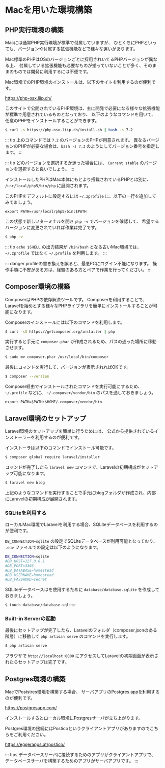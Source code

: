 ---
---

# Macを用いた環境構築

## PHP実行環境の構築

Macには通常PHP実行環境が標準で付属していますが、
ひとくちにPHPといっても、バージョンや付属する拡張機能などで様々な違いがあります。

Mac標準のPHPはOSのバージョンごとに採用されいてるPHPバージョンが異なる上、
付属している拡張機能も必要なものが揃っていないことが多く、そのままのものでは開発に利用するには不便です。

Mac環境でのPHP環境のインストールは、以下のサイトを利用するのが便利です。

https://php-osx.liip.ch/

このサイトで公開されているPHP環境は、主に開発で必要になる様々な拡張機能が標準で用意されているものとなっており、
以下のようなコマンドを用いて、任意のPHPをインストールすることができます。

```bash
$ curl -s https://php-osx.liip.ch/install.sh | bash -s 7.2
```

::: tip
上のコマンドでは `7.2` のバージョンのPHPが用意されます。
異なるバージョンのPHPが必要な場合は、`bash -s 7.3` のようにしてバージョン番号を指定します。
:::

::: tip
どのバージョンを選択するか迷った場合には、 `Current stable` のバージョンを選択すると良いでしょう。
:::

インストールしたPHPはMac本体にもとより搭載されているPHPとは別に、
`/usr/local/php5/bin/php` に展開されます。

このPHPをデフォルトに設定するには `~/.zprofile` に、以下の一行を追加してみてましょう。

```text
export PATH=/usr/local/php5/bin:$PATH
```

この状態で新しいターミナルを開き `php -v` でバージョンを確認して、
希望するバージョンに変更されていれば作業は完了です。

```bash
$ php -v
```

::: tip
`echo $SHELL` の出力結果が `/bin/bash` となる古いMac環境では、
`~/.zprofile` ではなく `~/.profile` を利用します。
:::

::: danger
profileの書き換えを誤ると、最悪PCにログイン不能になります。
操作手順に不安がある方は、経験のある方とペアで作業を行ってください。
:::

## Composer環境の構築

ComposerはPHPの依存解決ツールです。 Composerを利用することで、
Laravelを始めとする様々なPHPライブラリを簡単にインストールすることが可能になります。

Composerのインストールには以下のコマンドを利用します。

```bash
$ curl -sS https://getcomposer.org/installer | php
``` 

実行すると手元に `composer.phar` が作成されるため、パスの通った場所に移動させます。

```bash
$ sudo mv composer.phar /usr/local/bin/composer
```

最後にコマンドを実行して、バージョンが表示されればOKです。

```bash
$ composer --version
```

Composer経由でインストールされたコマンドを実行可能にするため、`~/.profile` などに、
`~/.composer/vendor/bin` のパスを通しておきましょう。

```text
export PATH=$PATH:$HOME/.composer/vendor/bin
```

## Laravel環境のセットアップ

Laravel環境のセットアップを簡単に行うためには、
公式から提供されているインストーラーを利用するのが便利です。

インストーラは以下のコマンドでインストール可能です。

```bash
$ composer global require laravel/installer
```

コマンドが完了したら `laravel new` コマンドで、Laravelの初期構成がセットアップ可能になります。

```bash
$ laravel new blog
```

上記のようなコマンドを実行することで手元にblogフォルダが作成され、内部にLaravelの初期構成が展開されます。

### SQLiteを利用する

ローカルMac環境でLaravelを利用する場合、SQLiteデータベースを利用するのが便利です。

`DB_CONNECTION=sqlite` の設定でSQLiteデータベースが利用可能となっており、
`.env` ファイルでの設定は以下のようになります。

```bash
DB_CONNECTION=sqlite
#DB_HOST=127.0.0.1
#DB_PORT=3306
#DB_DATABASE=homestead
#DB_USERNAME=homestead
#DB_PASSWORD=secret
```

SQLiteデータベースはを使用するために `database/database.sqlite` を作成しておきましょう。

```bash
$ touch database/database.sqlite
```

### Built-in Serverの起動

最後にセットアップが完了したら、Laravelのフォルダ（composer.jsonのある階層）に移動して
`php artisan serve` のコマンドを実行します。

```bash
$ php artisan serve
```

ブラウザで `http://localhost:8000` にアクセスしてLaravelの初期画面が表示されたらセットアップは完了です。

## Postgres環境の構築

MacでPoststres環境を構築する場合、
サーバアプリのPostgres.appを利用するのが便利です。

https://postgresapp.com/

インストールするとローカル環境にPostgresサーバが立ち上がります。

Postgres環境の接続にはPosticoというクライアントアプリがありますのでこちらをご利用ください。

https://eggerapps.at/postico/

::: tips 
データベースサーバに接続するためのアプリがクライアントアプリで、
データベースサーバを構築するためのアプリがサーバアプリです。
:::
